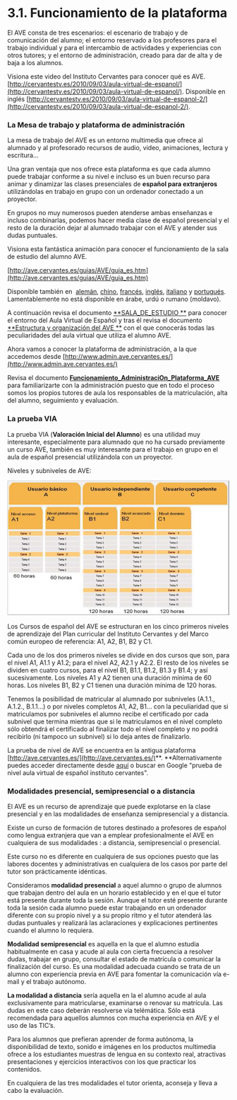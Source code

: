 
# 3.1. Funcionamiento de la plataforma

El AVE consta de tres escenarios: el escenario de trabajo y de comunicación del alumno; el entorno reservado a los profesores para el trabajo individual y para el intercambio de actividades y experiencias con otros tutores; y el entorno de administración, creado para dar de alta y de baja a los alumnos.

Visiona este video del Instituto Cervantes para conocer qué es AVE. [http://cervantestv.es/2010/09/03/aula-virtual-de-espanol/](http://cervantestv.es/2010/09/03/aula-virtual-de-espanol/). Disponible en inglés [http://cervantestv.es/2010/09/03/aula-virtual-de-espanol-2/](http://cervantestv.es/2010/09/03/aula-virtual-de-espanol-2/).

### La Mesa de trabajo y plataforma de administración

La mesa de trabajo del AVE es un entorno multimedia que ofrece al alumnado y al profesorado recursos de audio, video, animaciones, lectura y escritura…

Una gran ventaja que nos ofrece esta plataforma es que cada alumno puede trabajar conforme a su nivel e incluso es un buen recurso para animar y dinamizar las clases presenciales de **español para extranjeros** utilizándolas en trabajo en grupo con un ordenador conectado a un proyector.

En grupos no muy numerosos pueden atenderse ambas enseñanzas e incluso combinarlas, podemos hacer media clase de español presencial y el resto de la duración dejar al alumnado trabajar con el AVE y atender sus dudas puntuales.

Visiona esta fantástica animación para conocer el funcionamiento de la sala de estudio del alumno AVE.

[http://ave.cervantes.es/guias/AVE/guia_es.htm](http://ave.cervantes.es/guias/AVE/guia_es.htm)

Disponible también en  [alemán](http://ave.cervantes.es/guias/AVE/guia_de.htm), [chino](http://ave.cervantes.es/guias/AVE/guia_chi.htm), [francés](http://ave.cervantes.es/guias/AVE/guia_fr.htm), [inglés](http://ave.cervantes.es/guias/AVE/guia_en.htm), [italiano](http://ave.cervantes.es/guias/AVE/guia_it.htm) y [portugués](http://ave.cervantes.es/guias/AVE/guia_pt.htm). Lamentablemente no está disponible en árabe, urdú o rumano (moldavo).

A continuación revisa el documento [**SALA_DE_ESTUDIO **](SALA_DE_ESTUDIO.pdf) para conocer el entorno del Aula Virtual de Español y tras él revisa el documento [**Estructura y organización del AVE **](457374727563747572615f795f6f7267616e697a616369c3b36e5f64656c5f415645.pdf) con el que conocerás todas las peculiaridades del aula virtual que utiliza el alumno AVE.

Ahora vamos a conocer la plataforma de administración, a la que accedemos desde [http://www.admin.ave.cervantes.es/](http://www.admin.ave.cervantes.es/)

Revisa el documento [**Funcionamiento_AdministraciOn_Plataforma_AVE**](http://aularagon.catedu.es/materialesaularagon2013/fepa/zips/Modulo_1/Funcionamiento_AdministraciOn_Plataforma_AVE.pdf) para familiarizarte con la administración puesto que en todo el proceso somos los propios tutores de aula los responsables de la matriculación, alta del alumno, seguimiento y evaluación.

### La prueba VIA

La prueba VIA (**Valoración Inicial del Alumno**) es una utilidad muy interesante, especialmente para alumnado que no ha cursado previamente un curso AVE, también es muy interesante para el trabajo en grupo en el aula de español presencial utilizándola con un proyector.

Niveles y subniveles de AVE:

![](img/VIA.png)

Los Cursos de español del AVE se estructuran en los cinco primeros niveles de aprendizaje del Plan curricular del Instituto Cervantes y del Marco común europeo de referencia: A1, A2, B1, B2 y C1.

Cada uno de los dos primeros niveles se divide en dos cursos que son, para el nivel A1, A1.1 y A1.2; para el nivel A2, A2.1 y A2.2. El resto de los niveles se dividen en cuatro cursos, para el nivel B1, B1.1, B1.2, B1.3 y B1.4; y así sucesivamente. Los niveles A1 y A2 tienen una duración mínima de 60 horas. Los niveles B1, B2 y C1 tienen una duración mínima de 120 horas.

Tenemos la posibilidad de matricular al alumnado por subniveles (A.1.1., A.1.2., B.1.1…) o por niveles completos A1, A2, B1… con la peculiaridad que si matriculamos por subniveles el alumno recibe el certificado por cada subnivel que termina mientras que si le matriculamos en el nivel completo sólo obtendrá el certificado al finalizar todo el nivel completo y no podrá recibirlo (ni tampoco un subnivel) si lo deja antes de finalizarlo.

La prueba de nivel de AVE se encuentra en la antigua plataforma [http://ave.cervantes.es/](http://ave.cervantes.es/)**. **Alternativamente puedes acceder directamente desde [aquí](http://ave.cervantes.es/prueba_nivel/registro/test_de_clasificacion.php?origen=webAVE) o buscar en Google "prueba de nivel aula virtual de español instituto cervantes".

### Modalidades presencial, semipresencial o a distancia

El AVE es un recurso de aprendizaje que puede explotarse en la clase presencial y en las modalidades de enseñanza semipresencial y a distancia.

Existe un curso de formación de tutores destinado a profesores de español como lengua extranjera que van a emplear profesionalmente el AVE en cualquiera de sus modalidades : a distancia, semipresencial o presencial.

Este curso no es diferente en cualquiera de sus opciones puesto que las labores docentes y administrativas en cualquiera de los casos por parte del tutor son prácticamente idénticas.

Consideramos **modalidad presencial** a aquel alumno o grupo de alumnos que trabajan dentro del aula en un horario establecido y en el que el tutor está presente durante toda la sesión. Aunque el tutor esté presente durante toda la sesión cada alumno puede estar trabajando en un ordenador diferente con su propio nivel y a su propio ritmo y el tutor atenderá las dudas puntuales y realizará las aclaraciones y explicaciones pertinentes cuando el alumno lo requiera.

**Modalidad semipresencial** es aquella en la que el alumno estudia habitualmente en casa y acude al aula con cierta frecuencia a resolver dudas, trabajar en grupo, consultar el estado de matrícula o comunicar la finalización del curso. Es una modalidad adecuada cuando se trata de un alumno con experiencia previa en AVE para fomentar la comunicación vía e-mail y el trabajo autónomo.

**La modalidad a distancia** sería aquella en la el alumno acude al aula exclusivamente para matricularse, examinarse o renovar su matrícula. Las dudas en este caso deberán resolverse vía telémática. Sólo está recomendada para aquellos alumnos con mucha experiencia en AVE y el uso de las TIC’s.

Para los alumnos que prefieran aprender de forma autónoma, la disponibilidad de texto, sonido e imágenes en los productos multimedia ofrece a los estudiantes muestras de lengua en su contexto real, atractivas presentaciones y ejercicios interactivos con los que practicar los contenidos.

En cualquiera de las tres modalidades el tutor orienta, aconseja y lleva a cabo la evaluación.
